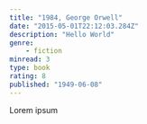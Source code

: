 ```yaml
---
title: "1984, George Orwell"
date: "2015-05-01T22:12:03.284Z"
description: "Hello World"
genre:
    - fiction
minread: 3
type: book
rating: 8
published: "1949-06-08"
---
```


Lorem ipsum

